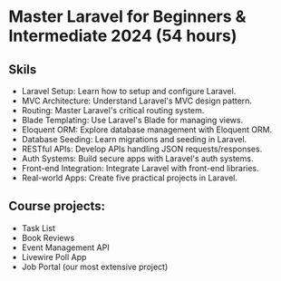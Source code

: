 # Master Laravel for Beginners & Intermediate 2024 (54 hours)

## Skils

- Laravel Setup: Learn how to setup and configure Laravel.
- MVC Architecture: Understand Laravel's MVC design pattern.
- Routing: Master Laravel's critical routing system.
- Blade Templating: Use Laravel's Blade for managing views.
- Eloquent ORM: Explore database management with Eloquent ORM.
- Database Seeding: Learn migrations and seeding in Laravel.
- RESTful APIs: Develop APIs handling JSON requests/responses.
- Auth Systems: Build secure apps with Laravel's auth systems.
- Front-end Integration: Integrate Laravel with front-end libraries.
- Real-world Apps: Create five practical projects in Laravel.

## Course projects:

- Task List
- Book Reviews
- Event Management API
- Livewire Poll App
- Job Portal (our most extensive project)
